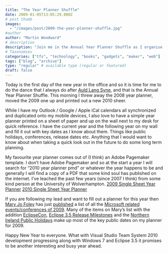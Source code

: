 ```yaml
---
title: "The Year Planner Shuffle"
date: 2009-01-05T13:05:29.000Z
# post thumb
images:
  - "/images/post/2009-the-year-planner-shuffle.jpg"
#author
author: "Martin Woodward"
# description
description: "Join me in the Annual Year Planner Shuffle as I organise key dates for a busy and exciting New Year in the office."
# Taxonomies
categories: ["tfs", "technology", "books", "gadgets", "maker", "web"]
tags: ["blog", "archive"]
type: "regular" # available type (regular or featured)
draft: false
---
```


[](http://url.ie/11q9) Today is the first day of the new year in the office and so it is time for me to do the dance that I always do after [Auld Lang Syne](http://en.wikipedia.org/wiki/Auld_Lang_Syne), and that is the Annual Year Planner Shuffle. This morning I threw away the 2008 year planner, moved the 2009 one up and printed out a new 2010 sheer.

While I have my Outlook / Google / Apple iCal calendars all synchronized and duplicated onto my mobile devices, I also love to have a simple year planner printed on a sheet of paper and up on the wall next to my desk for quick reference. I have the current year and the following year on my wall and fill it out with key dates as I know about them. Things like public holidays, conferences, release dates etc. Anything that I would want to know about when taking a quick look out in the future to do some long term planning.

My favourite year planner comes out of (I think) an Adobe Pagemaker template. I don’t have Adobe Pagemaker and so at the start a year I will search for “2010 year planner pmd” or whatever the year happens to be and generally I will find a copy of a PDF that some kind soul has published on the internet. I’ve leached the past few years (since 2007 I think) from some kind person at the University of Wolverhampton. [2009 Single Sheet Year Planner](http://url.ie/11q9) [2010 Single Sheet Year Planner](http://url.ie/11q8)

If you are following my lead and want to fill out a planner for this year then [Mary Jo Foley](http://blogs.zdnet.com/microsoft/) has just [published](http://blogs.zdnet.com/microsoft/?p=1785) a list of all the [Microsoft related events/conferences of 2009](http://blogs.zdnet.com/microsoft/?p=1785). Many of the items on Mary’s list with the addition [EclipseCon](http://www.eclipsecon.org/), [Eclipse 3.5 Release Milestones](http://www.eclipse.org/projects/project-plan.php?projectid=eclipse#release_milestones) and the [Northern Ireland Public Holidays](http://www.berr.gov.uk/whatwedo/employment/bank-public-holidays/) make up most of the key public dates on my planner for 2009.

Happy New Year to everyone. What with Visual Studio Team System 2010 development progressing along with Windows 7 and Eclipse 3.5 it promises to be another interesting and busy year ahead.
